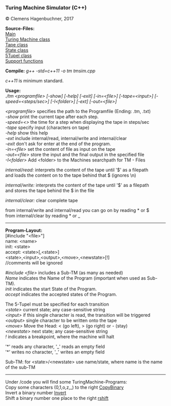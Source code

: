 ### Turing Machine Simulator (C++)

&copy; Clemens Hagenbuchner, 2017

**Source-Files:**  
[Main][mainsrc]  
[Turing Machine class][tmsrc]  
[Tape class][tapesrc]  
[State class][statesrc]  
[5Tupel class][tupelsrc]  
[Support functions][supsrc]  

**Compile:**  *g++ -std=c++11 -o tm tmsim.cpp*

*c++11* is minimum standard.

**Usage:**  
*./tm &lt;programfile&gt; [-show] [-help] [-exit] [-in=&lt;file&gt;] [-tape=&lt;input&gt;] [-speed=&lt;steps/sec&gt;] [-I&lt;folder&gt;] [-ext] [-out=&lt;file&gt;]*

*&lt;programfile&gt;*   specifies the path to the Programfile (Ending: .tm, .txt)  
*-show*           print the current tape after each step.  
*-speed=&lt;&gt;*       the time for a step when displaying the tape in steps/sec  
*-tape*           specify input (characters on tape)  
*-help*           show this help  
*-ext*            include internal/read, internal/write and internal/clear  
*-exit*           don't ask for enter at the end of the program.  
*-in=&lt;file&gt;*      set the content of file as input on the tape  
*-out=&lt;file&gt;*     store the input and the final output in the specified file  
*-I&lt;folder&gt;*      Add &lt;folder&gt; to the Machines searchpath for TM - Files  

*internal/read:* interprets the content of the tape until '$' as a filepath  
                and loads the content on to the tape behind that $ (ignores \n)
                
*internal/write:* interprets the content of the tape until '$' as a filepath  
                and stores the tape behind the $ in the file  
                
*internal/clear:* clear complete tape  

from internal/write and internal/read you can go on by reading * or $  
from internal/clear by reading * or _  

---

**Program-Layout:**    
\[#include "&lt;file&gt;"\]  
name: &lt;name&gt;  
init: &lt;state&gt;  
accept: &lt;state&gt;[,&lt;state&gt;]  
&lt;state&gt;,&lt;input&gt;,&lt;output&gt;,&lt;move&gt;,&lt;newstate&gt;[!]  
//comments will be ignored  

*#include &lt;file&gt;* includes a Sub-TM (as many as needed)  
*Name*            indicates the Name of the Program (important when used as Sub-TM).  
*init*            indicates the start State of the Program.  
*accept*          indicates the accepted states of the Program.  

The 5-Tupel must be specified for each transition  
*&lt;state&gt;*         current state; any case-sensitive string  
*&lt;input&gt;*         if this single character is read, the transition will be triggered  
*&lt;output&gt;*        single character to be written onto the tape  
*&lt;move&gt;*          Move the Head: &lt; (go left), &gt; (go right) or - (stay)  
*&lt;newstate&gt;*      next state; any case-sensitive string  
*!*                      indicates a breakpoint, where the machine will halt

'\*' reads any character, '\_' reads an empty field  
'\*' writes no character, '\_' writes an empty field  

Sub-TM: for &lt;state&gt;/&lt;newstate&gt; use name/state, where name is the name of the sub-TM

---

Under /code you will find some TuringMachine-Programs:  
Copy some characters (0,1,o,z,_) to the right [CopyBinary](code/copybinary.tm)  
Invert a binary number [Invert](code/not.tm)  
Shift a binary number one place to the right [rshift](code/rshift.tm)  

[mainsrc]: source/tmsim.cpp  
[tmsrc]: source/turingmachine.h  
[tapesrc]: source/tape.h  
[statesrc]: source/state.h  
[tupelsrc]: source/transition.h 
[supsrc]: source/support.h  